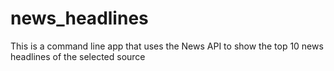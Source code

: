 # news_headlines
This is a command line app that uses the News API to show the top 10 news headlines of the selected source
